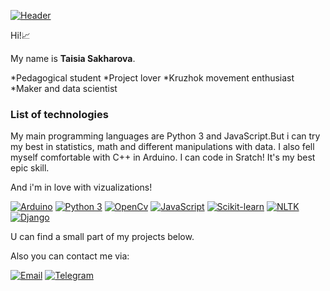 [![Header]([![Django](https://img.shields.io/badge/-Django-yellow)]())]()

Hi!📈

My name is **Taisia Sakharova**.

*Pedagogical student
*Project lover
*Kruzhok movement enthusiast
*Maker and data scientist

###  List of technologies

My main programming languages are Python 3 and JavaScript.But i can try my best in statistics, math and different manipulations with data. I also fell myself comfortable with C++ in Arduino.
I can code in Sratch! It's my best epic skill.

And i'm in love with vizualizations!

[![Arduino](https://img.shields.io/badge/-Arduino-blue)]()
[![Python 3](https://img.shields.io/badge/-Python%203-lightgrey)]()
[![OpenCv](https://img.shields.io/badge/-OpenCV-orange)]()
[![JavaScript](https://img.shields.io/badge/-JavaScript-yellow)]()
[![Scikit-learn](https://img.shields.io/badge/-Scikt--learn-green)]()
[![NLTK](https://img.shields.io/badge/-NLTK-red)]()
[![Django](https://img.shields.io/badge/-Django-yellow)]()

U can find a small part of my projects below.

Also you can contact me via:

[![Email](https://img.shields.io/badge/-Email-de4343?logo=Gmail&logoColor=white&link=mailto:tkorghebin@gmail.com)](mailto:tssakhi@gmail.com)
[![Telegram](https://img.shields.io/badge/-Telegram-blue?logo=telegram&link=https://t.me/littlecoin)](https://t.me/abnegantes)
